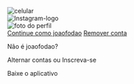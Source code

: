 <!DOCTYPE html>
<html lang="en">
<head>
        <meta charset="UTF-8">
        <meta name="viewport" content="width-device, initial-scale=1.0">
        <link rel="stylesheet" href="style-css.css">
        <title>Instagram</title>
</head>
<body>
    <div class="instagram-wrapper">
        <div class="instagram-celular">
                <img src="./img/instagram-celular.png" alt="celular">
        </div>
        <div class="instagram-continue">
            <div class="group">
                    <img src="./img/instagram-logo.png" class="instagram-logo" alt="Instagram-logo">
                    <div class="profile-photo">
                        <img src="./img/perfil-instagram.png" alt="foto do perfil">
                    </div>            
                    <a href="#" class="instagram-login">Continue como joaofodao</a>
                    <a href="#" class="instagram-logout">Remover conta</a>
            </div>
            <div class="group">
                    <p class="not-account">Não é joaofodao?</p>
                    <p class="not-account">
                        <span class="link-blue">Alternar contas</span>
                        ou 
                        <span class="link-blue">Inscreva-se</span>
                    </p>
            </div>
            <div class="get-the-app">
                <p class="get-the-app">Baixe o aplicativo</p>
                <div class="download">
                    <a href="#" class="app-download"></a>
                    <a href="#" class="app-download"></a>
                </div>    
            </div>
        </div> 
    </div>
</body>
</html>